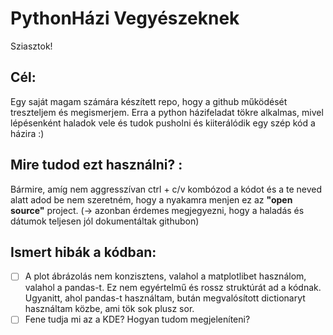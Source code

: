 # PythonHázi Vegyészeknek
Sziasztok!
## Cél:
Egy saját magam számára készített repo, hogy a github működését treszteljem és megismerjem. Erra a python házifeladat tökre alkalmas, mivel lépésenként haladok vele és tudok pusholni és kiiterálódik egy szép kód a házira :) 
## Mire tudod ezt használni? :
Bármire, amíg nem aggresszívan ctrl + c/v kombózod a kódot és a te neved alatt adod be nem szeretném, hogy a nyakamra menjen ez az **"open source"** project. (-> azonban érdemes megjegyezni, hogy a haladás és dátumok teljesen jól dokumentáltak githubon)
## Ismert hibák a kódban: 
- [ ] A plot ábrázolás nem konzisztens, valahol a matplotlibet használom, valahol a pandas-t. Ez nem egyértelmű és rossz struktúrát ad a kódnak. Ugyanitt, ahol pandas-t használtam, bután megvalósított dictionaryt használtam közbe, ami tök sok plusz sor. 
- [ ] Fene tudja mi az a KDE? Hogyan tudom megjeleníteni? 